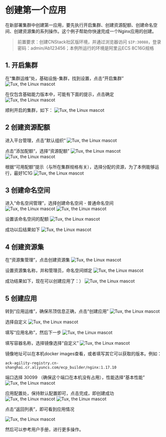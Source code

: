 # 创建第一个应用

在新部署集群中创建第一应用，要先执行开启集群、创建资源配额、创建命名空间、创建资源集的系列操作。这个例子帮助你快速完成一个Nginx应用的创建。

> 前置要求：创建CNStack社区版环境，并通过浏览器访问 `$IP:30088`，登录密码：admin/Ab123456；本例所运行的环境是阿里云ECS 8C16G规格

## 1. 开启集群

在“集群运维”处，基础设施-集群，找到设置，点击“开启集群”
![Tux, the Linux mascot](./images/first-app/first-app_01.png)

在仅包含基础能力版本中，可能有下面的提示，点击确定
![Tux, the Linux mascot](./images/first-app/first-app_01_1.png)

顺利开启的集群，如下：
![Tux, the Linux mascot](./images/first-app/first-app_01_2.png)

## 2 创建资源配额

进入平台管理，点击”默认组织“
![Tux, the Linux mascot](./images/first-app/first-app_02.png)

点击”添加配额“，选择“资源配额”
![Tux, the Linux mascot](./images/first-app/first-app_03.png)
![Tux, the Linux mascot](./images/first-app/first-app_04.png)

根据“可用配额”提示（与所在集群规格有关），选择分配的资源，为了本例能够运行，最好1C1G
![Tux, the Linux mascot](./images/first-app/first-app_05.png)

## 3 创建命名空间

进入“命名空间管理”，选择创建命名空间 - 普通命名空间
![Tux, the Linux mascot](./images/first-app/first-app_06.png)
![Tux, the Linux mascot](./images/first-app/first-app_07.png)

设置该命名空间的配额
![Tux, the Linux mascot](./images/first-app/first-app_08.png)

成功以后结果如下
![Tux, the Linux mascot](./images/first-app/first-app_09.png)

## 4 创建资源集

在“资源集管理”，点击创建资源集
![Tux, the Linux mascot](./images/first-app/first-app_09_1.png)

设置资源集名称，并和管理员，命名空间绑定
![Tux, the Linux mascot](./images/first-app/first-app_10.png)

成功结果如下，现在可以创建应用了：）
![Tux, the Linux mascot](./images/first-app/first-app_11.png)

## 5 创建应用

转到“应用运维”，确保吊顶信息正确，点击“创建应用”
![Tux, the Linux mascot](./images/first-app/first-app_12.png)

选择自定义
![Tux, the Linux mascot](./images/first-app/first-app_13.png)

填写“应用名称”，然后下一步
![Tux, the Linux mascot](./images/first-app/first-app_14.png)

填写容器名称，选择镜像选择“自定义”
![Tux, the Linux mascot](./images/first-app/first-app_15.png)

镜像地址可以在本机docker images查看，或者填写其它可以获取的版本。例如：

`ack-agility-registry.cn-shanghai.cr.aliyuncs.com/ecp_builder/nginx:1.17.10`

端口选择 30099 （确保这个端口在本机没有占用），性能选择“基本性能”
![Tux, the Linux mascot](./images/first-app/first-app_16.png)

应用配置处，保持默认配置即可，点击完成，即创建成功
![Tux, the Linux mascot](./images/first-app/first-app_17.png)
![Tux, the Linux mascot](./images/first-app/first-app_18.png)

点击“返回列表”，即可看到应用情况

![Tux, the Linux mascot](./images/first-app/first-app_19.png)

然后可以参考用户手册，进行更多操作。
